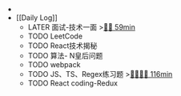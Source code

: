 -
- [[Daily Log]]
	- LATER 面试-技术一面 >[🍅🍅 59min](#agenda-pomo://?t=f-1688738239058-1500%2Cf-1688743702167-1500%2Cp-1688746085754-516)
	- TODO LeetCode
	- TODO React技术揭秘
	- TODO 算法- N皇后问题
	- TODO webpack
	- TODO JS、TS、Regex练习题 >[🍅🍅🍅🍅 116min](#agenda-pomo://?t=f-1688790728542-1500%2Cf-1688793457266-1500%2Cp-1688796695894-917%2Cf-1688971996354-1500%2Cf-1688976771967-1500)
	- TODO React coding-Redux